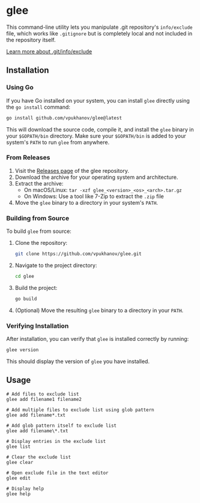 # glee

This command-line utility lets you manipulate .git repository's `info/exclude` file, which works like `.gitignore` but is completely local and not included in the repository itself.

[Learn more about .git/info/exclude](https://git-scm.com/docs/gitignore)

## Installation

### Using Go

If you have Go installed on your system, you can install `glee` directly using the `go install` command:

```sh
go install github.com/vpukhanov/glee@latest
```

This will download the source code, compile it, and install the `glee` binary in your `$GOPATH/bin` directory. Make sure your `$GOPATH/bin` is added to your system's `PATH` to run `glee` from anywhere.

### From Releases

1. Visit the [Releases page](https://github.com/vpukhanov/glee/releases) of the glee repository.
2. Download the archive for your operating system and architecture.
3. Extract the archive:
   - On macOS/Linux: `tar -xzf glee_<version>_<os>_<arch>.tar.gz`
   - On Windows: Use a tool like 7-Zip to extract the `.zip` file
4. Move the `glee` binary to a directory in your system's `PATH`.

### Building from Source

To build `glee` from source:

1. Clone the repository:
   ```sh
   git clone https://github.com/vpukhanov/glee.git
   ```
2. Navigate to the project directory:
   ```sh
   cd glee
   ```
3. Build the project:
   ```sh
   go build
   ```
4. (Optional) Move the resulting `glee` binary to a directory in your `PATH`.

### Verifying Installation

After installation, you can verify that `glee` is installed correctly by running:

```sh
glee version
```

This should display the version of `glee` you have installed.

## Usage

    # Add files to exclude list
    glee add filename1 filename2

    # Add multiple files to exclude list using glob pattern
    glee add filename*.txt

    # Add glob pattern itself to exclude list
    glee add filename\*.txt

    # Display entries in the exclude list
    glee list

    # Clear the exclude list
    glee clear

    # Open exclude file in the text editor
    glee edit

    # Display help
    glee help

```

```

```

```

